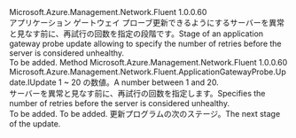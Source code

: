 <Type Name="IWithRetries" FullName="Microsoft.Azure.Management.Network.Fluent.ApplicationGatewayProbe.Update.IWithRetries">
  <TypeSignature Language="C#" Value="public interface IWithRetries" />
  <TypeSignature Language="ILAsm" Value=".class public interface auto ansi abstract IWithRetries" />
  <TypeSignature Language="DocId" Value="T:Microsoft.Azure.Management.Network.Fluent.ApplicationGatewayProbe.Update.IWithRetries" />
  <TypeSignature Language="VB.NET" Value="Public Interface IWithRetries" />
  <TypeSignature Language="F#" Value="type IWithRetries = interface" />
  <AssemblyInfo>
    <AssemblyName>Microsoft.Azure.Management.Network.Fluent</AssemblyName>
    <AssemblyVersion>1.0.0.60</AssemblyVersion>
  </AssemblyInfo>
  <Interfaces />
  <Docs>
    <summary>
            <span data-ttu-id="65464-101">アプリケーション ゲートウェイ プローブ更新できるようにするサーバーを異常と見なす前に、再試行の回数を指定の段階です。</span><span class="sxs-lookup"><span data-stu-id="65464-101">Stage of an application gateway probe update allowing to specify the number of retries before the server is considered unhealthy.</span></span>
            </summary>
    <remarks>To be added.</remarks>
  </Docs>
  <Members>
    <Member MemberName="WithRetriesBeforeUnhealthy">
      <MemberSignature Language="C#" Value="public Microsoft.Azure.Management.Network.Fluent.ApplicationGatewayProbe.Update.IUpdate WithRetriesBeforeUnhealthy (int retryCount);" />
      <MemberSignature Language="ILAsm" Value=".method public hidebysig newslot virtual instance class Microsoft.Azure.Management.Network.Fluent.ApplicationGatewayProbe.Update.IUpdate WithRetriesBeforeUnhealthy(int32 retryCount) cil managed" />
      <MemberSignature Language="DocId" Value="M:Microsoft.Azure.Management.Network.Fluent.ApplicationGatewayProbe.Update.IWithRetries.WithRetriesBeforeUnhealthy(System.Int32)" />
      <MemberSignature Language="VB.NET" Value="Public Function WithRetriesBeforeUnhealthy (retryCount As Integer) As IUpdate" />
      <MemberSignature Language="F#" Value="abstract member WithRetriesBeforeUnhealthy : int -&gt; Microsoft.Azure.Management.Network.Fluent.ApplicationGatewayProbe.Update.IUpdate" Usage="iWithRetries.WithRetriesBeforeUnhealthy retryCount" />
      <MemberType>Method</MemberType>
      <AssemblyInfo>
        <AssemblyName>Microsoft.Azure.Management.Network.Fluent</AssemblyName>
        <AssemblyVersion>1.0.0.60</AssemblyVersion>
      </AssemblyInfo>
      <ReturnValue>
        <ReturnType>Microsoft.Azure.Management.Network.Fluent.ApplicationGatewayProbe.Update.IUpdate</ReturnType>
      </ReturnValue>
      <Parameters>
        <Parameter Name="retryCount" Type="System.Int32" />
      </Parameters>
      <Docs>
        <param name="retryCount"><span data-ttu-id="65464-102">1 ~ 20 の数値。</span><span class="sxs-lookup"><span data-stu-id="65464-102">A number between 1 and 20.</span></span></param>
        <summary>
            <span data-ttu-id="65464-103">サーバーを異常と見なす前に、再試行の回数を指定します。</span><span class="sxs-lookup"><span data-stu-id="65464-103">Specifies the number of retries before the server is considered unhealthy.</span></span>
            </summary>
        <returns>To be added.</returns>
        <remarks>To be added.</remarks>
        <return><span data-ttu-id="65464-104">更新プログラムの次のステージ。</span><span class="sxs-lookup"><span data-stu-id="65464-104">The next stage of the update.</span></span></return>
      </Docs>
    </Member>
  </Members>
</Type>